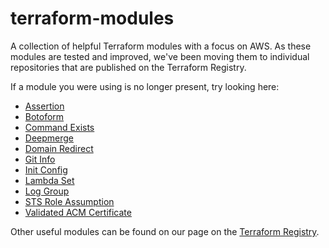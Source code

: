 # terraform-modules

A collection of helpful Terraform modules with a focus on AWS. As these modules are tested and improved, we've been moving them to individual repositories that are published on the Terraform Registry.

If a module you were using is no longer present, try looking here:

- [Assertion](https://registry.terraform.io/modules/Invicton-Labs/assertion/null/latest)
- [Botoform](https://registry.terraform.io/modules/Invicton-Labs/lambda-shell/aws/latest)
- [Command Exists](https://registry.terraform.io/modules/Invicton-Labs/command-exists/external/latest)
- [Deepmerge](https://registry.terraform.io/modules/Invicton-Labs/deepmerge/null/latest)
- [Domain Redirect](https://registry.terraform.io/modules/Invicton-Labs/domain-redirect/aws/latest)
- [Git Info](https://registry.terraform.io/modules/Invicton-Labs/git-info/external/latest)
- [Init Config](https://registry.terraform.io/modules/Invicton-Labs/backend-config/aws/latest)
- [Lambda Set](https://registry.terraform.io/modules/Invicton-Labs/lambda-set/aws/latest)
- [Log Group](https://registry.terraform.io/modules/Invicton-Labs/log-group/aws/latest)
- [STS Role Assumption](https://registry.terraform.io/modules/Invicton-Labs/sts-role-assumption/aws/latest)
- [Validated ACM Certificate](https://registry.terraform.io/modules/Invicton-Labs/validated-acm-certificate/aws/latest)

Other useful modules can be found on our page on the [Terraform Registry](https://registry.terraform.io/namespaces/Invicton-Labs).
